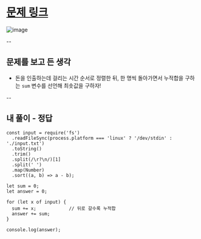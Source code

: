 # [문제 링크](https://www.acmicpc.net/problem/11399)
![image](https://github.com/user-attachments/assets/54825ac6-b3a9-49b4-9fd4-64662f0e90a5)

--
## 문제를 보고 든 생각
- 돈을 인출하는데 걸리는 시간 순서로 정렬한 뒤, 한 명씩 돌아가면서 누적합을 구하는 `sum` 변수를 선언해 최솟값을 구하자!

--
## 내 풀이 - 정답
```javscript
const input = require('fs')
  .readFileSync(process.platform === 'linux' ? '/dev/stdin' : './input.txt')
  .toString()
  .trim()
  .split(/\r?\n/)[1]
  .split(' ')
  .map(Number)
  .sort((a, b) => a - b);

let sum = 0;
let answer = 0;

for (let x of input) {
  sum += x;            // 뒤로 갈수록 누적합
  answer += sum;
}

console.log(answer);
```
